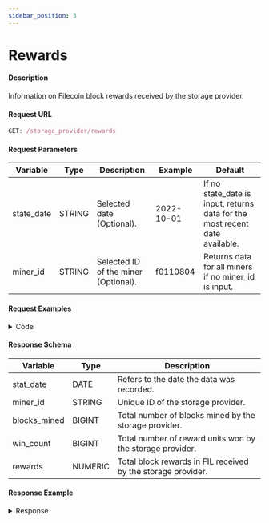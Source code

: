 ```yaml
---
sidebar_position: 3
---
```


# Rewards

#### Description

Information on Filecoin block rewards received by the storage provider.

#### Request URL

```js
GET: /storage_provider/rewards
```

#### Request Parameters
| **Variable** | **Type** | **Description**                         | **Example** | **Default**                  |
| ------------ | -------- | --------------------------------------- | ----------- | ---------------------------- |
| state_date   | STRING   | Selected date (Optional).  | 2022-10-01  | If no state_date is input, returns data for the most recent date available. |
| miner_id     | STRING   | Selected ID of the miner (Optional).   | f0110804  | Returns data for all miners if no miner_id is input. |

#### Request Examples

<details><summary>Code</summary>
<div>


import Tabs from '@theme/Tabs';
import TabItem from '@theme/TabItem';

<Tabs
  groupId="language"
  defaultValue="Python"
  values={[
    { label: 'Python', value: 'Python' },
    { label: 'GO', value: 'GO' },
    { label: 'NodeJS', value: 'NodeJS' },
    { label: 'cURL', value: 'cURL' }
  ]
}>

<TabItem value="Python">

```python
import requests

url = "https://api.spacescope.io/v2/storage_provider/rewards?state_date=2022-10-01&miner_id=f0110804"

payload={}
headers = {
  'authorization': 'Bearer ghp_xJtTSVcNRJINLWMmfDangcIFCjqPUNZenoVe'
}

response = requests.request("GET", url, headers=headers, data=payload)

print(response.text)

```

</TabItem>

<TabItem value="GO">

```go
package main
import (
  "fmt"
  "net/http"
  "io/ioutil"
)
func main() {
  url := "https://api.spacescope.io/v2/storage_provider/rewards?state_date=2022-10-01&miner_id=f0110804"
  method := "GET"
  client := &http.Client {
  }
  req, err := http.NewRequest(method, url, nil)
  if err != nil {
    fmt.Println(err)
    return
  }
  req.Header.Add("authorization", "Bearer ghp_xJtTSVcNRJINLWMmfDangcIFCjqPUNZenoVe")
  res, err := client.Do(req)
  if err != nil {
    fmt.Println(err)
    return
  }
  defer res.Body.Close()

  body, err := ioutil.ReadAll(res.Body)
  if err != nil {
    fmt.Println(err)
    return
  }
  fmt.Println(string(body))
}
```

</TabItem>

<TabItem value="NodeJS">

```js
var request = require('request');
var options = {
  'method': 'GET',
  'url': 'https://api.spacescope.io/v2/storage_provider/rewards?state_date=2022-10-01&miner_id=f0110804',
  'headers': {
    'authorization': 'Bearer ghp_xJtTSVcNRJINLWMmfDangcIFCjqPUNZenoVe'
  }
};
request(options, function (error, response) {
  if (error) throw new Error(error);
  console.log(response.body);
});
```

</TabItem>
<TabItem value="cURL">

```curl
curl --location --request GET 'https://api.spacescope.io/v2/storage_provider/rewards?state_date=2022-10-01&miner_id=f0110804' \
--header 'authorization: Bearer ghp_xJtTSVcNRJINLWMmfDangcIFCjqPUNZenoVe'
```

</TabItem>
</Tabs>

</div>
</details>


#### Response Schema

| **Variable**                   | **Type** | **Description**                                                                                                                                    |
| ------------------------------ | -------- | -------------------------------------------------------------------------------------------------------------------------------------------------- |
| stat_date                      | DATE     | Refers to the date the data was recorded.                                                                                                         |
| miner_id           | STRING  | Unique ID of the storage provider.  |
| blocks_mined          | BIGINT  | Total number of blocks mined by the storage provider.                                                                                        |
| win_count             | BIGINT  | Total number of reward units won by the storage provider.                                                                                     |
| rewards | NUMERIC | Total block rewards in FIL received by the storage provider. |

#### Response Example

<details><summary>Response</summary>
<div>

```Json
{
    "request_id": "ba4422cc-734f-4d90-84ec-7ad0b3ef01e7#9376",
    "code": 0,
    "message": "success.",
    "data": [
        {
            "stat_date": "2022-10-01T00:00:00Z",
            "miner_id": "f0110804",
            "blocks_mined": 0,
            "win_count": 0,
            "rewards": 0
        }
    ]
}
```
</div>
</details>